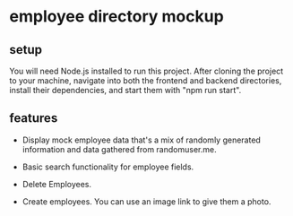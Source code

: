 # employee directory mockup

## setup

You will need Node.js installed to run this project. After cloning the project to your machine, navigate into both the frontend and backend directories, install their dependencies, and start them with "npm run start".

## features

- Display mock employee data that's a mix of randomly generated information and data gathered from randomuser.me.

- Basic search functionality for employee fields.

- Delete Employees.

- Create employees. You can use an image link to give them a photo.